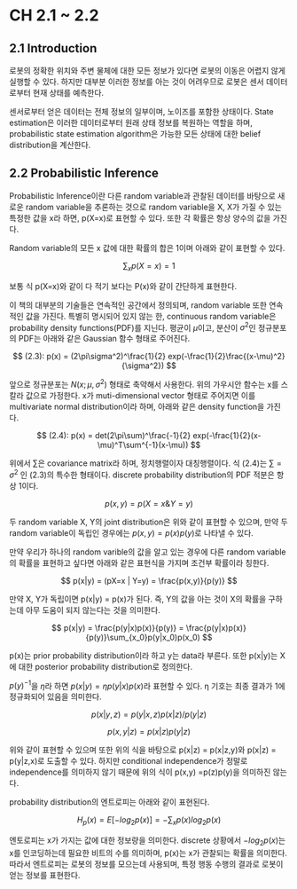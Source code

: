 # CH 2.1 ~ 2.2

## **2.1 Introduction**

로봇의 정확한 위치와 주변 물체에 대한 모든 정보가 있다면 로봇의 이동은 어렵지 않게 실행할 수 있다. 하지만 대부분 이러한 정보를 아는 것이 어려우므로 로봇은 센서 데이터로부터 현재 상태를 예측한다. 

센서로부터 얻은 데이터는 전체 정보의 일부이며, 노이즈를 포함한 상태이다. State estimation은 이러한 데이터로부터 원래 상태 정보를 복원하는 역할을 하며, probabilistic state estimation algorithm은 가능한 모든 상태에 대한 belief distribution을 계산한다.

## 2.2 Probabilistic Inference

Probabilistic Inference이란 다른 random variable과 관찰된 데이터를 바탕으로 새로운 random variable을 추론하는 것으로 random variable을 X, X가 가질 수 있는 특정한 값을 x라 하면, p(X=x)로 표현할 수 있다. 또한 각 확률은 항상 양수의 값을 가진다.

Random variable의 모든 x 값에 대한 확률의 합은 1이며 아래와 같이 표현할 수 있다.

$$
\sum_x p(X=x) = 1
$$

보통 식 p(X=x)와 같이 다 적기 보다는 P(x)와 같이 간단하게 표현한다.

이 책의 대부분의 기술들은 연속적인 공간에서 정의되며, random variable 또한 연속적인 값을 가진다. 특별히 명시되어 있지 않는 한, continuous random variable은 probability density functions(PDF)를 지닌다. 평균이 $\mu$이고, 분산이 $\sigma^2$인 정규분포의 PDF는 아래와 같은 Gaussian 함수 형태로 주어진다.

$$
(2.3): p(x) = (2\pi\sigma^2)^\frac{1}{2} exp(-\frac{1}{2}\frac{(x-\mu)^2}{\sigma^2})
$$

앞으로 정규분포는 $N(x;\mu, \sigma^2)$ 형태로 축약해서 사용한다. 위의 가우시안 함수는 x를 스칼라 값으로 가정한다. x가 muti-dimensional vector 형태로 주어지면 이를 multivariate normal distribution이라 하며, 아래와 같은 density function을 가진다.

$$
(2.4): p(x) = det(2\pi\sum)^\frac{-1}{2} exp(-\frac{1}{2}(x-\mu)^T\sum^{-1}(x-\mu))
$$

위에서 $\sum$은 covariance matrix라 하며, 정치행렬이자 대칭행렬이다. 식 (2.4)는 $\sum = \sigma^2$ 인 (2.3)의 특수한 형태이다. discrete probability distribution의 PDF 적분은 항상 1이다. 

$$
p(x,y) = p(X=x \& Y=y)
$$

두 random variable X, Y의 joint distribution은 위와 같이 표현할 수 있으며, 만약 두 random variable이 독립인 경우에는 $p(x, y) = p(x)p(y)$로 나타낼 수 있다.

만약 우리가 하나의 random varible의 값을 알고 있는 경우에 다른 random variable의 확률을 표현하고 싶다면 아래와 같은 표현식을 가지며 조건부 확률이라 칭한다.

$$
p(x|y) = (pX=x | Y=y) = \frac{p(x,y)}{p(y)}
$$

만약 X, Y가 독립이면 p(x|y) = p(x)가 된다. 즉, Y의 값을 아는 것이 X의 확률을 구하는데 아무 도움이 되지 않는다는 것을 의미한다.

$$
p(x|y) = \frac{p(y|x)p(x)}{p(y)} = \frac{p(y|x)p(x)}{p(y)}\sum_{x_0}p(y|x_0)p(x_0)
$$

p(x)는 prior probability distribution이라 하고 y는 data라 부른다.  또한 p(x|y)는 X에 대한 posterior probability distribution로 정의한다.

$p(y)^{-1}$을 $\eta$라 하면 $p(x|y) = \eta p(y|x)p(x)$라 표현할 수 있다. η  기호는 최종 결과가 1에 정규화되어 있음을 의미한다.

$$
p(x|y,z) = p(y|x,z)p(x|z)/p(y|z)
$$

$$
p(x,y|z) = p(x|z)p(y|z)
$$

위와 같이 표현할 수 있으며 또한 위의 식을 바탕으로 p(x|z) = p(x|z,y)와 p(x|z) = p(y|z,x)로 도출할 수 있다. 하지만 conditional independence가 정말로 independence를 의미하지 않기 때문에 위의 식이 p(x,y) =p(z)p(y)을 의미하진 않는다. 

probability distribution의 엔트로피는 아래와 같이 표현된다.

$$
H_p(x) = E[-log_2p(x)] = -\sum_xp(x)log_2p(x)
$$

엔토로피는 x가 가지는 값에 대한 정보량을 의미한다. discrete 상황에서 $-log_2p(x)$는 x를 인코딩하는데 필요한 비트의 수를 의미하며, p(x)는 x가 관찰되는 확률을 의미한다. 따라서 엔트로피는 로봇의 정보를 모으는데 사용되며, 특정 행동 수행의 결과로 로봇이 얻는 정보를 표현한다.